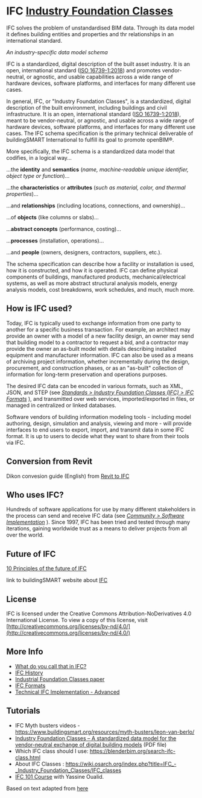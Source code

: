 # IFC [Industry Foundation Classes](https://www.buildingsmart.org/standards/bsi-standards/industry-foundation-classes/)

IFC solves the problem of unstandardised BIM data. Through its data model it defines building entities and properties and thr relationships in an international standard.

*An industry-specific data model schema*

IFC is a standardized, digital description of the built asset industry.  It is an open, international standard ([ISO 16739-1:2018](https://www.iso.org/standard/70303.html)) and promotes vendor-neutral, or agnostic, and usable capabilities across a wide range of hardware devices, software platforms, and interfaces for many different use cases.

In general, IFC, or "Industry Foundation Classes", is a standardized, digital description of the built environment, including buildings and civil infrastructure. It is an open, international standard ([ISO 16739-1:2018](https://www.iso.org/standard/70303.html)), meant to be vendor-neutral, or agnostic, and usable across a wide range of hardware devices, software platforms, and interfaces for many different use cases. The IFC schema specification is the primary technical deliverable of buildingSMART International to fulfill its goal to promote openBIM®.

More specifically, the IFC schema is a standardized data model that codifies, in a logical way...

...the **identity** and **semantics** (_name, machine-readable unique identifier, object type or function_)...

...the **characteristics** or **attributes** (_such as material, color, and thermal properties_)...

...and **relationships** (including locations, connections, and ownership)...

...of **objects** (like columns or slabs)...

...**abstract concepts** (performance, costing)...

...**processes** (installation, operations)...

...and **people** (owners, designers, contractors, suppliers, etc.).

The schema specification can describe how a facility or installation is used, how it is constructed, and how it is operated. IFC can define physical components of buildings, manufactured products, mechanical/electrical systems, as well as more abstract structural analysis models, energy analysis models, cost breakdowns, work schedules, and much, much more.

How is IFC used?
----------------

Today, IFC is typically used to exchange information from one party to another for a specific business transaction. For example, an architect may provide an owner with a model of a new facility design, an owner may send that building model to a contractor to request a bid, and a contractor may provide the owner an as-built model with details describing installed equipment and manufacturer information. IFC can also be used as a means of archiving project information, whether incrementally during the design, procurement, and construction phases, or as an "as-built" collection of information for long-term preservation and operations purposes.

The desired IFC data can be encoded in various formats, such as XML, JSON, and STEP (see _[Standards > Industry Foundation Classes (IFC) > IFC Formats](https://technical.buildingsmart.org/standards/ifc/ifc-formats/)_ ), and transmitted over web services, imported/exported in files, or managed in centralized or linked databases.

Software vendors of building information modeling tools - including model authoring, design, simulation and analysis, viewing and more - will provide interfaces to end users to export, import, and transmit data in some IFC format. It is up to users to decide what they want to share from their tools via IFC.

## Conversion from Revit

Dikon convesion guide (English) from [Revit to IFC](https://molio.dk/media/gn0fb0g5/ifc-guide_export_en_20200928_2.pdf)

Who uses IFC?
-------------

Hundreds of software applications for use by many different stakeholders in the process can send and receive IFC data (see [_Community > Software Implementation_](https://technical.buildingsmart.org/community/software-implementations/) ). Since 1997, IFC has been tried and tested through many iterations, gaining worldwide trust as a means to deliver projects from all over the world.

## Future of IFC
[10 Principles of the future of IFC](https://github.com/buildingSMART/NextGen-IFC/wiki/Ten-principles-for-a-future-IFC)

link to buildingSMART website about [IFC]((https://www.buildingsmart.org/standards/bsi-standards/industry-foundation-classes/))

License
-------

IFC is licensed under the Creative Commons Attribution-NoDerivatives 4.0 International License. To view a copy of this license, visit [http://creativecommons.org/licenses/by-nd/4.0/](http://creativecommons.org/licenses/by-nd/4.0/)

## More Info

* [What do you call that in IFC?](https://blenderbim.org/search-ifc-class.html)
* [IFC History](https://itc.scix.net/pdfs/w78-2015-paper-004.pdf)
* [Industrial Foundation Classes paper](https://publications.cms.bgu.tum.de/books/bim_2018/06_IFC_07.pdf)
* [IFC Formats](https://github.com/buildingSMART/technical.buildingsmart.org/blob/main/IFC-Formats.md)
* [Technical IFC Implementation - Advanced](https://github.com/buildingSMART/technical.buildingsmart.org/blob/main/IFC-Implementation-Guidance.md)

## Tutorials

- IFC Myth busters videos - https://www.buildingsmart.org/resources/myth-busters/leon-van-berlo/ 
- [Industry Foundation Classes – A standardized data model for the vendor-neutral exchange of digital building models](https://publications.cms.bgu.tum.de/books/bim_2018/06_IFC_07.pdf) (PDF file)
- Which IFC class should I use: https://blenderbim.org/search-ifc-class.html
- About IFC Classes : https://wiki.osarch.org/index.php?title=IFC_-_Industry_Foundation_Classes/IFC_classes
- [IFC 101 Course](https://osarch.org/2022/11/12/%f0%9f%93%ba-ifc-101-a-free-ifc-crash-course-with-python/) with Yassine Oualid.

Based on text adapted from [here](https://github.com/buildingSMART/technical.buildingsmart.org/blob/main/Industry-Foundation-Classes-(IFC).md)
